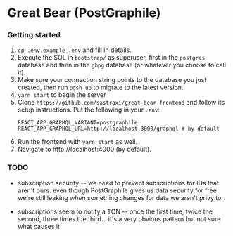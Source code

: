 # Great Bear (PostGraphile)

### Getting started

1. `cp .env.example .env` and fill in details.
2. Execute the SQL in `bootstrap/` as superuser, first in the `postgres` database and then in the `gbpg` database (or whatever you choose to call it).
3. Make sure your connection string points to the database you just created, then run `pgsh up` to migrate to the latest version.
4. `yarn start` to begin the server
5. Clone `https://github.com/sastraxi/great-bear-frontend` and follow its setup instructions. Put the following in your `.env`:
    ```
    REACT_APP_GRAPHQL_VARIANT=postgraphile
    REACT_APP_GRAPHQL_URL=http://localhost:3000/graphql # by default
    ```
6. Run the frontend with `yarn start` as well.
7. Navigate to http://localhost:4000 (by default).

### TODO

* subscription security -- we need to prevent subscriptions for IDs that aren't ours.
  even though PostGraphile gives us data security for free we're still leaking
  *when* something changes for data we aren't privy to.

* subscriptions seem to notify a TON -- once the first time, twice the second, three times the third...
  it's a very obvious pattern but not sure what causes it
